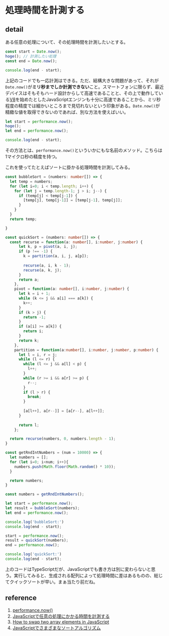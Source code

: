 # 処理時間を計測する

## detail

ある任意の処理について、その処理時間を計測したいとする。

```javascript
const start = Date.now();
hoge(); // 計測したい処理
const end = Date.now();

console.log(end - start);
```

上記のコードでも一応計測はできる。ただ、結構大きな問題があって、それが`Date.now()`が**ミリ秒までしか計測できない**こと。スマートフォンに限らず、最近デバイスはそもそもハード設計からして高速であることと、その上で動作している[V8](https://v8.dev/)を始めたとしたJavaScriptエンジンも十分に高速であることから、ミリ秒程度の精度では細かいところまで見切れないという印象がある。`Date.now()`が精緻な値を取得できないのであれば、別な方法を使えばいい。

```javascript
let start = performance.now();
hoge();
let end = performance.now();

console.log(end - start);
```

その方法とは、`performance.now()`といういかにもな名前のメソッド。こちらは1マイクロ秒の精度を持つ。

これを使ってたとえばソートに掛かる処理時間を計測してみる。

```typescript
const bubbleSort = (numbers: number[]) => {
  let temp = numbers;
  for (let i=0; i < temp.length; i++) {
    for (let j = temp.length-1; j > i; j--) {
      if (temp[j] < temp[j-1]) {
        [temp[j], temp[j-1]] = [temp[j-1], temp[j]];
      }
    }
  }
  return temp;

}

const quickSort = (numbers: number[]) => {
  const recurse = function(a: number[], i:number, j:number) {
      let k, p = pivot(a, i, j);
      if (p !== -1) {
        k = partition(a, i, j, a[p]);
        
        recurse(a, i, k - 1);
        recurse(a, k, j);
      }
      return a;
    },
    pivot = function(a: number[], i:number, j:number) {
      let k = i + 1;
      while (k <= j && a[i] === a[k]) {
        k++;
      }
      if (k > j) {
        return -1;
      }
      if (a[i] >= a[k]) {
        return i;
      }
      return k;
    },
    partition = function(a:number[], i:number, j:number, p:number) {
      let l = i, r = j;
      while (l <= r) {
        while (l <= j && a[l] < p) {
          l++;
        }
        while (r >= i && a[r] >= p) {
          r--;
        }
        if (l > r) {
          break;
        }
        
        [a[l++], a[r--]] = [a[r--], a[l++]];
      }
      
      return l;
    };

  return recurse(numbers, 0, numbers.length - 1);
}

const getRndIntNumbers = (num = 10000) => {
  let numbers = [];
  for (let i=0; i<num; i++){
    numbers.push(Math.floor(Math.random() * 10));
  }

  return numbers;
}

const numbers = getRndIntNumbers();

let start = performance.now();
let result = bubbleSort(numbers);
let end = performance.now();

console.log('bubbleSort:')
console.log(end - start);

start = performance.now();
result = quickSort(numbers);
end = performance.now();

console.log('quickSort:')
console.log(end - start);

```

上のコードはTypeScriptだが、JavaScriptでも書き方は別に変わらないと思う。実行してみると、生成される配列によって処理時間に差はあるものの、総じてクイックソートが早い。まぁ当たり前だね。

## reference

1. [performance.now()](https://developer.mozilla.org/ja/docs/Web/API/Performance/now)
2. [JavaScriptで任意の処理にかかる時間を計測する](https://sbfl.net/blog/2017/12/01/javascript-measure-time/)
3. [How to swap two array elements in JavaScript](https://flaviocopes.com/javascript-swap-array-elements/)
4. [JavaScriptでさまざまなソートアルゴリズム](https://110chang.com/knowledge/javascript-sort-argorythm/)
